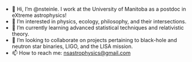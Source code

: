 - 👋 Hi, I’m @nsteinle. I work at the University of Manitoba as a postdoc in eXtreme astrophysics!
- 👀 I’m interested in physics, ecology, philosophy, and their intersections.
- 🌱 I’m currently learning advanced statistical techniques and relativistic theory.
- 💞️ I’m looking to collaborate on projects pertaining to black-hole and neutron star binaries, LIGO, and the LISA mission.
- 📫 How to reach me: nsastrophysics@gmail.com

<!---
nsteinle/nsteinle is a ✨ special ✨ repository because its `README.md` (this file) appears on your GitHub profile.
You can click the Preview link to take a look at your changes.
--->
